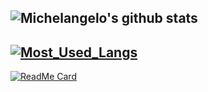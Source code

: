 ## **![Michelangelo's github stats](https://github-readme-stats.vercel.app/api?username=Michelangelo-Foschi&show_icons=true&theme=radical)**
## **[![Most_Used_Langs](https://github-readme-stats.vercel.app/api/top-langs/?username=Michelangelo-Foschi&hide=javascript,html)](https://github.com/Michelangelo-Foschi/github-readme-stats)**
[![ReadMe Card](https://github-readme-stats.vercel.app/api/pin/?username=Michelangelo-Foschi&repo=github-readme-stats)](https://github.com/Michelangelo-Foschi/github-readme-stats)
